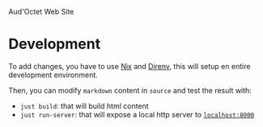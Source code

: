 Aud'Octet Web Site

# Development

To add changes, you have to use [Nix](https://nixos.org/) and [Direnv](https://github.com/nix-community/nix-direnv),
this will setup en entire development environment.

Then, you can modify `markdown` content in `source` and test the result with:
- `just build`: that will build html content
- `just run-server`: that will expose a local http server to [`localhost:8000`](http://localhost:8000)
